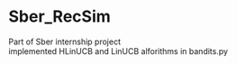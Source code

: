 # Sber_RecSim
Part of Sber internship project  
implemented HLinUCB and LinUCB alforithms in bandits.py
